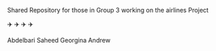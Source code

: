 Shared Repository for those in Group 3 working on the airlines Project

:airplane: :airplane: :airplane: :airplane:

Abdelbari
Saheed
Georgina
Andrew